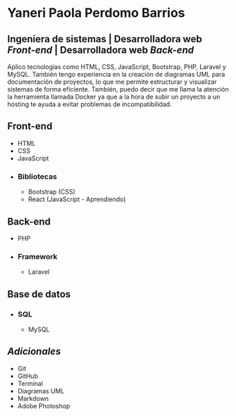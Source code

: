 # Yaneri Paola Perdomo Barrios
## Ingeniera de sistemas | Desarrolladora web _Front-end_ | Desarrolladora web _Back-end_ 

Aplico tecnologías como HTML, CSS, JavaScript, Bootstrap, PHP, Laravel y MySQL. También tengo experiencia en la creación de diagramas UML para documentación de proyectos, lo que me permite estructurar y visualizar sistemas de forma eficiente. También, puedo decir que me llama la atención la herramienta llamada Docker ya que a la hora de subir un proyecto a un hosting te ayuda a evitar problemas de incompatibilidad.

## Front-end
* HTML
* CSS
* JavaScript
- ### Bibliotecas
  - Bootstrap (CSS)
  - React (JavaScript - Aprendiendo)
## Back-end
* PHP
- ### Framework
  - Laravel
## Base de datos
  - ### SQL
    - MySQL
## _Adicionales_
* Git 
* GitHub
* Terminal
* Diagramas UML
* Markdown
* Adobe Photoshop
